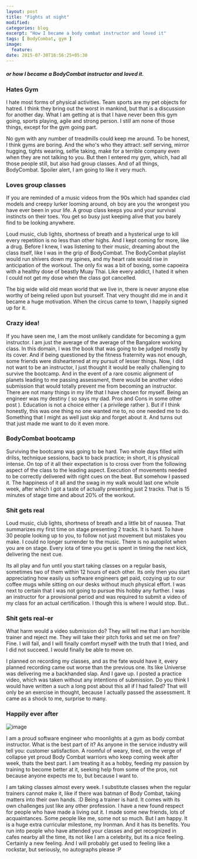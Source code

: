 ```yaml
---
layout: post
title: "Fights at night"
modified:
categories: blog
excerpt: "How I became a body combat instructor and loved it"
tags: [ BodyCombat, gym ]
image:
  feature:
date: 2015-07-30T16:56:25+05:30
---
```


##### or how I became a BodyCombat instructor and loved it.

### Hates Gym
I hate most forms of physical activities. Team sports are my pet objects for hatred.
I think they bring out the worst in mankind, but that is a discussion for another
day. What I am getting at is that I have never been this gym going, sports
playing, agile and strong person. I still am none of those things, except for
the gym going part.

No gym with any number of treadmills could keep me around. To be honest, I think
gyms are boring. And the who's who they attract: self serving, mirror hugging, tights
wearing, selfie taking, make for a terrible company even when they are not talking to you.
But then I entered my gym, which, had all those people still, but also had group classes. 
And of all things, BodyCombat. Spoiler alert, I am going to like it very
much.


### Loves group classes
If you are reminded of a music videos from the 90s which had spandex clad models
and creepy lurker looming around, oh boy are you the wrongest you have ever been
in your life. A group class keeps you and your survival instincts on their toes.
You get so busy just keeping alive that you barely find to be looking anywhere.

Loud music, club lights, shortness of breath and a hysterical urge to kill
every repetition is no less than other highs. And I kept coming for more, like
a drug. Before I knew, I was listening to their music, dreaming about the class
itself, like I was in the grip of BodyCombat. The BodyCombat playlist would run
shivers down my spines, and my heart rate would rise in anticipation of the workout.
The only fix was a bit of boxing, some capoeira with a healthy dose of beastly
Muay Thai. Like every addict, I hated it when I could not get my dose when the class
got cancelled. 

The big wide wild old mean world that we live in, there is never
anyone else worthy of being relied upon but yourself. That very thought did me
in and it became a huge motivation. When the circus came to town, I happily
signed up for it.

### Crazy idea!
If you have seen me, I am the most unlikely candidate for becoming a gym
instructor. I am just the average of the average of the Bangalore working class.
In this domain, I  was the book that was going to be judged mostly by its cover. 
And if being questioned by the fitness fraternity was not enough, some friends 
were disheartened at my pursuit of lesser things. Now, I did not want to be an 
instructor, I just thought it would be really challenging to survive the bootcamp. 
And in the event of a rare cosmic alignment of planets leading to me passing assessment, 
there would be another video submission that would totally prevent me from becoming
an instructor. 
There are not many things in my life that I have chosen for myself. 
Being an engineer was my destiny ( so says my dad. Pros and Cons in some other 
post ). Education is not a choice either ( a privilege rather  ). But if I think 
honestly, this was one thing no one wanted me to, no one needed me to do. 
Something that I might as well just skip and forget about it. 
And turns out that just made me want to do it even more.

### BodyCombat bootcamp
Surviving the bootcamp was going to be hard. Two whole days filled with drilss,
technique sessions, back to back practice; in short, it is physicall intense.
On top of it all their expectation is to cross over from the following aspect of the
class to the leading aspect. Execution of movements needed to be correctly delivered
with right cues on the beat. But somehow I passed it. 
The happiness of it all and the swag in my walk would last one whole week, after 
which I got a taste of actually presenting just 2 tracks. That is 15 minutes of 
stage time and about 20% of the workout.

### Shit gets real
Loud music, club lights, shortness of breath and a little bit of nausea. That summarizes
my first time on stage presenting 2 tracks. It is hard. To have 30 people looking
up to you, to follow not just movement but mistakes you make. I could no longer
surrender to the music. There is no autopilot when you are on stage. Every iota
of time you get is spent in timing the next kick, delivering the next cue.

Its all play and fun until you start taking classes on a regular basis, sometimes
two of them within 12 hours of each other. Its only then you start appreciating
how easily us software engineers get paid, cozying up to our coffee mugs while
sitting on our desks without much physical effort. I was next to certain that I
was not going to pursue this hobby any further. I was an instructor for a provisional
period and was required to submit a video of my class for an actual certification.
I though this is where I would stop. But..

### Shit gets real-er
What harm would a video submission do? They will tell me that I am horrible
trainer and reject me. They will take their pitch forks and set me on fire?
Fine. I will fail, and I will finally comfort myself with the truth that I tried,
and I did not succeed. I would finally be able to move on. 

I planned on recording my classes, and as the fate would have it, every planned 
recording came out worse than the previous one. Its like Universe was delivering
me a backhanded slap. And I gave up. I posted a practice video, which was taken 
without any intentions of submission. 
Do you think I would have written a such a long post about this all if I had failed?
That will only be an exercise in thought, because I actually passed the assessment.
It came as a shock to me, surprise to many.

### Happily ever after
![image](http://iag0.github.io/images/combat2.jpg "BodyCombat: sky knee. Bespectacled beast and co.")

I am a proud software engineer who moonlights at a gym as body combat instructor.
What is the best part of it? As anyone in the service industry will tell you: 
customer satisfaction. A roomful of weary, tired, on the verge of collapse yet proud
Body Combat warriors who keep coming week after week, thats the best part. I am treating
it as a hobby, feeding my passion by training to become better at it, seeking
help from some of the pros, not because anyone expects me to, but because I want to.

I am taking classes almost every week. I substitute classes when the regular
trainers cannot make it, like if there was batman of Body Combat, taking matters
into their own hands. :D
Being a trainer is hard. It comes with its own challenges just like any other
profession. I have a new found respect for people who have made a living out it.
I made some new friends, lots of acquaintances. Some people like me, some not so much.
But I am happy. It is a huge extra curricular milestone, my Ironman. And it has its 
benefits. You run into people who have attended your classes and get recognized in 
cafes nearby all the time, its not like I am a celebrity, but its a nice feeling.
Certainly a new feeling. And I will probably get used to feeling like a rockstar,
but seriously, no autographs please :P
